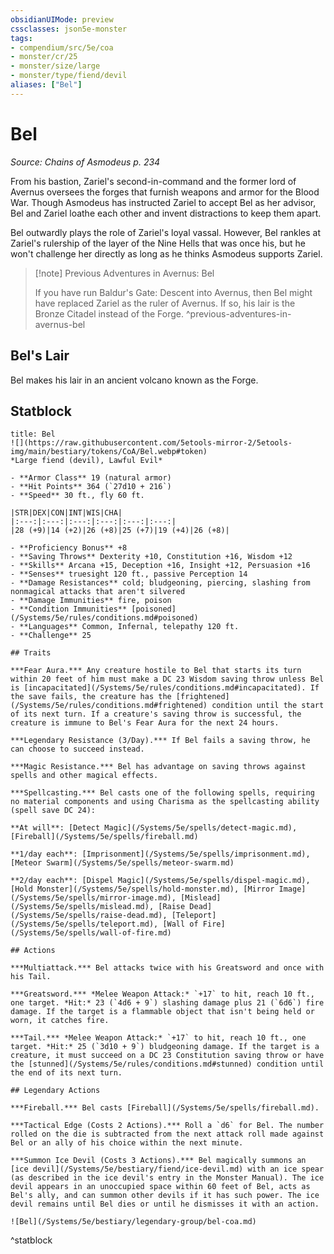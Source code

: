 ```yaml
---
obsidianUIMode: preview
cssclasses: json5e-monster
tags:
- compendium/src/5e/coa
- monster/cr/25
- monster/size/large
- monster/type/fiend/devil
aliases: ["Bel"]
---
```

# Bel
*Source: Chains of Asmodeus p. 234*  

From his bastion, Zariel's second-in-command and the former lord of Avernus oversees the forges that furnish weapons and armor for the Blood War. Though Asmodeus has instructed Zariel to accept Bel as her advisor, Bel and Zariel loathe each other and invent distractions to keep them apart.

Bel outwardly plays the role of Zariel's loyal vassal. However, Bel rankles at Zariel's rulership of the layer of the Nine Hells that was once his, but he won't challenge her directly as long as he thinks Asmodeus supports Zariel.

> [!note] Previous Adventures in Avernus: Bel
> 
> If you have run Baldur's Gate: Descent into Avernus, then Bel might have replaced Zariel as the ruler of Avernus. If so, his lair is the Bronze Citadel instead of the Forge.
^previous-adventures-in-avernus-bel

## Bel's Lair

Bel makes his lair in an ancient volcano known as the Forge.

## Statblock

```ad-statblock
title: Bel
![](https://raw.githubusercontent.com/5etools-mirror-2/5etools-img/main/bestiary/tokens/CoA/Bel.webp#token)
*Large fiend (devil), Lawful Evil*

- **Armor Class** 19 (natural armor)
- **Hit Points** 364 (`27d10 + 216`)
- **Speed** 30 ft., fly 60 ft.

|STR|DEX|CON|INT|WIS|CHA|
|:---:|:---:|:---:|:---:|:---:|:---:|
|28 (+9)|14 (+2)|26 (+8)|25 (+7)|19 (+4)|26 (+8)|

- **Proficiency Bonus** +8
- **Saving Throws** Dexterity +10, Constitution +16, Wisdom +12
- **Skills** Arcana +15, Deception +16, Insight +12, Persuasion +16
- **Senses** truesight 120 ft., passive Perception 14
- **Damage Resistances** cold; bludgeoning, piercing, slashing from nonmagical attacks that aren't silvered
- **Damage Immunities** fire, poison
- **Condition Immunities** [poisoned](/Systems/5e/rules/conditions.md#poisoned)
- **Languages** Common, Infernal, telepathy 120 ft.
- **Challenge** 25

## Traits

***Fear Aura.*** Any creature hostile to Bel that starts its turn within 20 feet of him must make a DC 23 Wisdom saving throw unless Bel is [incapacitated](/Systems/5e/rules/conditions.md#incapacitated). If the save fails, the creature has the [frightened](/Systems/5e/rules/conditions.md#frightened) condition until the start of its next turn. If a creature's saving throw is successful, the creature is immune to Bel's Fear Aura for the next 24 hours.

***Legendary Resistance (3/Day).*** If Bel fails a saving throw, he can choose to succeed instead.

***Magic Resistance.*** Bel has advantage on saving throws against spells and other magical effects.

***Spellcasting.*** Bel casts one of the following spells, requiring no material components and using Charisma as the spellcasting ability (spell save DC 24):

**At will**: [Detect Magic](/Systems/5e/spells/detect-magic.md), [Fireball](/Systems/5e/spells/fireball.md)

**1/day each**: [Imprisonment](/Systems/5e/spells/imprisonment.md), [Meteor Swarm](/Systems/5e/spells/meteor-swarm.md)

**2/day each**: [Dispel Magic](/Systems/5e/spells/dispel-magic.md), [Hold Monster](/Systems/5e/spells/hold-monster.md), [Mirror Image](/Systems/5e/spells/mirror-image.md), [Mislead](/Systems/5e/spells/mislead.md), [Raise Dead](/Systems/5e/spells/raise-dead.md), [Teleport](/Systems/5e/spells/teleport.md), [Wall of Fire](/Systems/5e/spells/wall-of-fire.md)

## Actions

***Multiattack.*** Bel attacks twice with his Greatsword and once with his Tail.

***Greatsword.*** *Melee Weapon Attack:* `+17` to hit, reach 10 ft., one target. *Hit:* 23 (`4d6 + 9`) slashing damage plus 21 (`6d6`) fire damage. If the target is a flammable object that isn't being held or worn, it catches fire.

***Tail.*** *Melee Weapon Attack:* `+17` to hit, reach 10 ft., one target. *Hit:* 25 (`3d10 + 9`) bludgeoning damage. If the target is a creature, it must succeed on a DC 23 Constitution saving throw or have the [stunned](/Systems/5e/rules/conditions.md#stunned) condition until the end of its next turn.

## Legendary Actions

***Fireball.*** Bel casts [Fireball](/Systems/5e/spells/fireball.md).

***Tactical Edge (Costs 2 Actions).*** Roll a `d6` for Bel. The number rolled on the die is subtracted from the next attack roll made against Bel or an ally of his choice within the next minute.

***Summon Ice Devil (Costs 3 Actions).*** Bel magically summons an [ice devil](/Systems/5e/bestiary/fiend/ice-devil.md) with an ice spear (as described in the ice devil's entry in the Monster Manual). The ice devil appears in an unoccupied space within 60 feet of Bel, acts as Bel's ally, and can summon other devils if it has such power. The ice devil remains until Bel dies or until he dismisses it with an action.

![Bel](/Systems/5e/bestiary/legendary-group/bel-coa.md)
```
^statblock